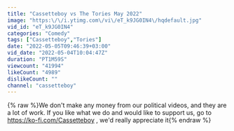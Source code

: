 ```yaml
---
title: "Cassetteboy vs The Tories May 2022"
image: "https:\/\/i.ytimg.com\/vi\/eT_k9JG0IN4\/hqdefault.jpg"
vid_id: "eT_k9JG0IN4"
categories: "Comedy"
tags: ["Cassetteboy","Tories"]
date: "2022-05-05T09:46:39+03:00"
vid_date: "2022-05-04T10:04:47Z"
duration: "PT1M59S"
viewcount: "41994"
likeCount: "4989"
dislikeCount: ""
channel: "cassetteboy"
---
```

{% raw %}We don't make any money from our political videos, and they are a lot of work.  If you like what we do and would like to support us, go to <a rel="nofollow" target="blank" href="https://ko-fi.com/Cassetteboy">https://ko-fi.com/Cassetteboy</a> , we'd really appreciate it{% endraw %}
